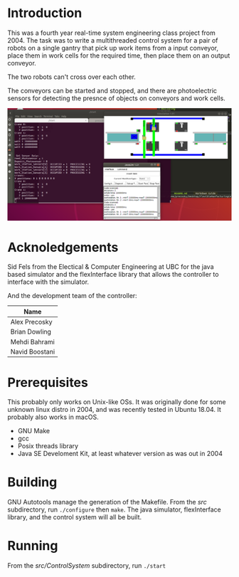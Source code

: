 # Introduction

This was a fourth year real-time system engineering class project from 2004. The
task was to write a multithreaded control system for a pair of robots on a
single gantry that pick up work items from a input conveyor, place them in work
cells for the required time, then place them on an output conveyor.

The two robots can't cross over each other.

The conveyors can be started and stopped, and there are photoelectric sensors
for detecting the presnce of objects on conveyors and work cells.

![SimWindow](doc/screenshots/Sim1.png)

# Acknoledgements

Sid Fels from the Electical & Computer Engineering at UBC for the java based
simulator and the flexInterface library that allows the controller to interface
with the simulator.

And the development team of the controller:

| Name |
|---|
| Alex Precosky |
| Brian Dowling |
| Mehdi Bahrami |
| Navid Boostani |


# Prerequisites

This probably only works on Unix-like OSs. It was originally done for some
unknown linux distro in 2004, and was recently tested in Ubuntu 18.04. It
probably also works in macOS.

* GNU Make
* gcc
* Posix threads library
* Java SE Develoment Kit, at least whatever version as was out in 2004

# Building

GNU Autotools manage the generation of the Makefile.  From the *src*
subdirectory, run ```./configure``` then ```make```.  The java simulator,
flexInterface library, and the control system will all be built.

# Running

From the *src/ControlSystem* subdirectory, run ```./start```


